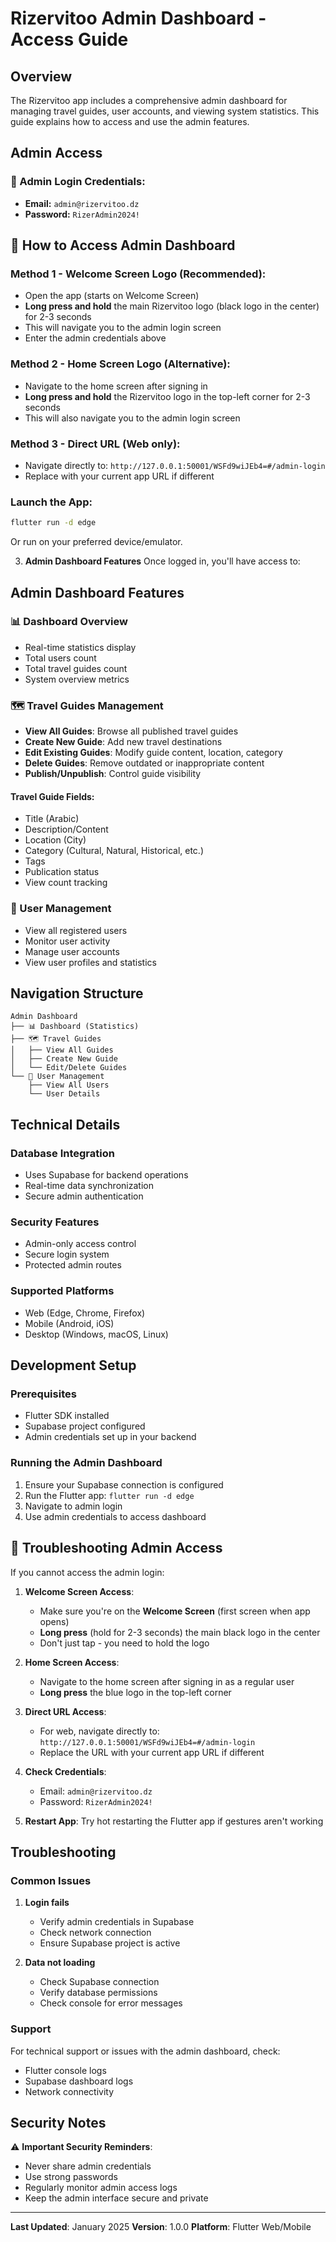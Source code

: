 # Rizervitoo Admin Dashboard - Access Guide

## Overview
The Rizervitoo app includes a comprehensive admin dashboard for managing travel guides, user accounts, and viewing system statistics. This guide explains how to access and use the admin features.

## Admin Access

### 🔐 Admin Login Credentials:
- **Email:** `admin@rizervitoo.dz`
- **Password:** `RizerAdmin2024!`

## 🚀 How to Access Admin Dashboard

### Method 1 - Welcome Screen Logo (Recommended):
- Open the app (starts on Welcome Screen)
- **Long press and hold** the main Rizervitoo logo (black logo in the center) for 2-3 seconds
- This will navigate you to the admin login screen
- Enter the admin credentials above

### Method 2 - Home Screen Logo (Alternative):
- Navigate to the home screen after signing in
- **Long press and hold** the Rizervitoo logo in the top-left corner for 2-3 seconds
- This will also navigate you to the admin login screen

### Method 3 - Direct URL (Web only):
- Navigate directly to: `http://127.0.0.1:50001/WSFd9wiJEb4=#/admin-login`
- Replace with your current app URL if different

### Launch the App:
```bash
flutter run -d edge
```
Or run on your preferred device/emulator.

3. **Admin Dashboard Features**
   Once logged in, you'll have access to:

## Admin Dashboard Features

### 📊 Dashboard Overview
- Real-time statistics display
- Total users count
- Total travel guides count
- System overview metrics

### 🗺️ Travel Guides Management
- **View All Guides**: Browse all published travel guides
- **Create New Guide**: Add new travel destinations
- **Edit Existing Guides**: Modify guide content, location, category
- **Delete Guides**: Remove outdated or inappropriate content
- **Publish/Unpublish**: Control guide visibility

#### Travel Guide Fields:
- Title (Arabic)
- Description/Content
- Location (City)
- Category (Cultural, Natural, Historical, etc.)
- Tags
- Publication status
- View count tracking

### 👥 User Management
- View all registered users
- Monitor user activity
- Manage user accounts
- View user profiles and statistics

## Navigation Structure

```
Admin Dashboard
├── 📊 Dashboard (Statistics)
├── 🗺️ Travel Guides
│   ├── View All Guides
│   ├── Create New Guide
│   └── Edit/Delete Guides
└── 👥 User Management
    ├── View All Users
    └── User Details
```

## Technical Details

### Database Integration
- Uses Supabase for backend operations
- Real-time data synchronization
- Secure admin authentication

### Security Features
- Admin-only access control
- Secure login system
- Protected admin routes

### Supported Platforms
- Web (Edge, Chrome, Firefox)
- Mobile (Android, iOS)
- Desktop (Windows, macOS, Linux)

## Development Setup

### Prerequisites
- Flutter SDK installed
- Supabase project configured
- Admin credentials set up in your backend

### Running the Admin Dashboard
1. Ensure your Supabase connection is configured
2. Run the Flutter app: `flutter run -d edge`
3. Navigate to admin login
4. Use admin credentials to access dashboard

## 🔧 Troubleshooting Admin Access

If you cannot access the admin login:

1. **Welcome Screen Access**: 
   - Make sure you're on the **Welcome Screen** (first screen when app opens)
   - **Long press** (hold for 2-3 seconds) the main black logo in the center
   - Don't just tap - you need to hold the logo

2. **Home Screen Access**: 
   - Navigate to the home screen after signing in as a regular user
   - **Long press** the blue logo in the top-left corner

3. **Direct URL Access**: 
   - For web, navigate directly to: `http://127.0.0.1:50001/WSFd9wiJEb4=#/admin-login`
   - Replace the URL with your current app URL if different

4. **Check Credentials**: 
   - Email: `admin@rizervitoo.dz`
   - Password: `RizerAdmin2024!`

5. **Restart App**: Try hot restarting the Flutter app if gestures aren't working

## Troubleshooting

### Common Issues
1. **Login fails**
   - Verify admin credentials in Supabase
   - Check network connection
   - Ensure Supabase project is active

2. **Data not loading**
   - Check Supabase connection
   - Verify database permissions
   - Check console for error messages

### Support
For technical support or issues with the admin dashboard, check:
- Flutter console logs
- Supabase dashboard logs
- Network connectivity

## Security Notes

⚠️ **Important Security Reminders**:
- Never share admin credentials
- Use strong passwords
- Regularly monitor admin access logs
- Keep the admin interface secure and private

---

**Last Updated**: January 2025
**Version**: 1.0.0
**Platform**: Flutter Web/Mobile